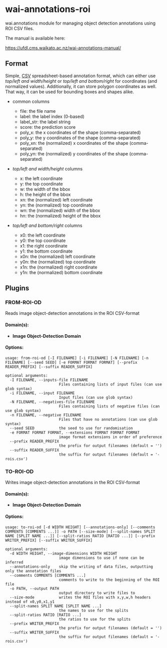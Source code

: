 # wai-annotations-roi
wai.annotations module for managing object detection annotations using ROI CSV files.

The manual is available here:

https://ufdl.cms.waikato.ac.nz/wai-annotations-manual/

## Format

Simple, [CSV](https://en.wikipedia.org/wiki/Comma-separated_values) spreadsheet-based annotation 
format, which can either use *top/left and width/height* or *top/left and bottom/right* for 
coordinates (and normalized values). Additionally, it can store polygon coordinates as well. 
That way, it can be used for bounding boxes and shapes alike.

* common columns

  * file: the file name
  * label: the label index (0-based)
  * label_str: the label string
  * score: the prediction score
  * poly_x: the x coordinates of the shape (comma-separated)
  * poly_y: the y coordinates of the shape (comma-separated)
  * poly_xn: the (normalized) x coordinates of the shape (comma-separated)
  * poly_yn: the (normalized) y coordinates of the shape (comma-separated)

* *top/left and width/height* columns

  * x: the left coordinate
  * y: the top coordinate
  * w: the width of the bbox
  * h: the height of the bbox
  * xn: the (normalized) left coordinate
  * yn: the (normalized) top coordinate
  * wn: the (normalized) width of the bbox
  * hn: the (normalized) height of the bbox

* *top/left and bottom/right* columns

  * x0: the left coordinate
  * y0: the top coordinate
  * x1: the right coordinate
  * y1: the bottom coordinate
  * x0n: the (normalized) left coordinate
  * y0n: the (normalized) top coordinate
  * x1n: the (normalized) right coordinate
  * y1n: the (normalized) bottom coordinate


## Plugins
### FROM-ROI-OD
Reads image object-detection annotations in the ROI CSV-format

#### Domain(s):
- **Image Object-Detection Domain**

#### Options:
```
usage: from-roi-od [-I FILENAME] [-i FILENAME] [-N FILENAME] [-n FILENAME] [--seed SEED] [-e FORMAT FORMAT FORMAT] [--prefix READER_PREFIX] [--suffix READER_SUFFIX]

optional arguments:
  -I FILENAME, --inputs-file FILENAME
                        Files containing lists of input files (can use glob syntax)
  -i FILENAME, --input FILENAME
                        Input files (can use glob syntax)
  -N FILENAME, --negatives-file FILENAME
                        Files containing lists of negative files (can use glob syntax)
  -n FILENAME, --negative FILENAME
                        Files that have no annotations (can use glob syntax)
  --seed SEED           the seed to use for randomisation
  -e FORMAT FORMAT FORMAT, --extensions FORMAT FORMAT FORMAT
                        image format extensions in order of preference
  --prefix READER_PREFIX
                        the prefix for output filenames (default = '')
  --suffix READER_SUFFIX
                        the suffix for output filenames (default = '-rois.csv')
```

### TO-ROI-OD
Writes image object-detection annotations in the ROI CSV-format

#### Domain(s):
- **Image Object-Detection Domain**

#### Options:
```
usage: to-roi-od [-d WIDTH HEIGHT] [--annotations-only] [--comments COMMENTS [COMMENTS ...]] -o PATH [--size-mode] [--split-names SPLIT NAME [SPLIT NAME ...]] [--split-ratios RATIO [RATIO ...]] [--prefix WRITER_PREFIX] [--suffix WRITER_SUFFIX]

optional arguments:
  -d WIDTH HEIGHT, --image-dimensions WIDTH HEIGHT
                        image dimensions to use if none can be inferred
  --annotations-only    skip the writing of data files, outputting only the annotation files
  --comments COMMENTS [COMMENTS ...]
                        comments to write to the beginning of the ROI file
  -o PATH, --output PATH
                        output directory to write files to
  --size-mode           writes the ROI files with x,y,w,h headers instead of x0,y0,x1,y1
  --split-names SPLIT NAME [SPLIT NAME ...]
                        the names to use for the splits
  --split-ratios RATIO [RATIO ...]
                        the ratios to use for the splits
  --prefix WRITER_PREFIX
                        the prefix for output filenames (default = '')
  --suffix WRITER_SUFFIX
                        the suffix for output filenames (default = '-rois.csv')
```
